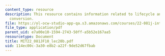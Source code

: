 ```yaml
---
content_type: resource
description: This resource contains information related to lifecycle analysis of biomass
  conversion.
file: https://ol-ocw-studio-app-qa.s3.amazonaws.com/courses/22-081j-introduction-to-sustainable-energy-fall-2010/114ec00c3a30e8b2a22f9de52d67fbab_MIT22_081JF10_lec20b.pdf
file_type: application/pdf
parent_uid: e7a00e10-1594-2743-50ff-a5b52e167aa5
resourcetype: Document
title: MIT22_081JF10_lec20b.pdf
uid: 114ec00c-3a30-e8b2-a22f-9de52d67fbab
---
```

